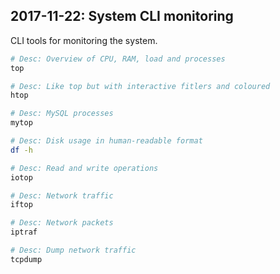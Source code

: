 ## 2017-11-22: System CLI monitoring

CLI tools for monitoring the system.

```bash
# Desc: Overview of CPU, RAM, load and processes
top

# Desc: Like top but with interactive fitlers and coloured
htop

# Desc: MySQL processes
mytop

# Desc: Disk usage in human-readable format
df -h

# Desc: Read and write operations
iotop

# Desc: Network traffic
iftop

# Desc: Network packets
iptraf

# Desc: Dump network traffic
tcpdump
```
